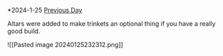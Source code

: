 *2024-1-25
[Previous Day](Daily%20Notes/Day%2018-20)

Altars were added to make trinkets an optional thing if you have a really good build.

![[Pasted image 20240125232312.png]]
